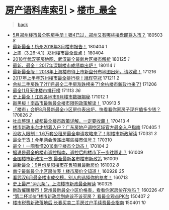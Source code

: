 [房产语料库索引](../../README.md)  > [楼市_最全](楼市_最全.md)
====
> [back](../README.md)

- [5月郑州楼市最全购房手册！银4已过，郑州又有哪些楼盘即将入市？](http://jkwz.applinzi.com/ittc/7098813643473028103.html#5%E6%9C%88%E9%83%91%E5%B7%9E%E6%A5%BC%E5%B8%82%E6%9C%80%E5%85%A8%E8%B4%AD%E6%88%BF%E6%89%8B%E5%86%8C%EF%BC%81%E9%93%B64%E5%B7%B2%E8%BF%87%EF%BC%8C%E9%83%91%E5%B7%9E%E5%8F%88%E6%9C%89%E5%93%AA%E4%BA%9B%E6%A5%BC%E7%9B%98%E5%8D%B3%E5%B0%86%E5%85%A5%E5%B8%82%EF%BC%9F) 180503 *8* 
- [最新最全！杭州2018年3月楼市报告！](http://jkwz.applinzi.com/ittc/7088069947865695238.html#%E6%9C%80%E6%96%B0%E6%9C%80%E5%85%A8%EF%BC%81%E6%9D%AD%E5%B7%9E2018%E5%B9%B43%E6%9C%88%E6%A5%BC%E5%B8%82%E6%8A%A5%E5%91%8A%EF%BC%81) 180404 *1* 
- [上周（3.26-4.1）郑州楼市最全盘点！](http://jkwz.applinzi.com/ittc/7088059942483526672.html#%E4%B8%8A%E5%91%A8%EF%BC%883.26-4.1%EF%BC%89%E9%83%91%E5%B7%9E%E6%A5%BC%E5%B8%82%E6%9C%80%E5%85%A8%E7%9B%98%E7%82%B9%EF%BC%81) 180404  
- [2018年武汉买房地图，武汉最全最新片区楼市解析](http://jkwz.applinzi.com/ittc/7062433746769150982.html#2018%E5%B9%B4%E6%AD%A6%E6%B1%89%E4%B9%B0%E6%88%BF%E5%9C%B0%E5%9B%BE%EF%BC%8C%E6%AD%A6%E6%B1%89%E6%9C%80%E5%85%A8%E6%9C%80%E6%96%B0%E7%89%87%E5%8C%BA%E6%A5%BC%E5%B8%82%E8%A7%A3%E6%9E%90) 180125 *1* 
- [最新、最全！2017年深圳楼市成绩单出炉！](http://jkwz.applinzi.com/ittc/7058396058634159120.html#%E6%9C%80%E6%96%B0%E3%80%81%E6%9C%80%E5%85%A8%EF%BC%812017%E5%B9%B4%E6%B7%B1%E5%9C%B3%E6%A5%BC%E5%B8%82%E6%88%90%E7%BB%A9%E5%8D%95%E5%87%BA%E7%82%89%EF%BC%81) 180114 *1* 
- [最新最全版！2018年上海楼市待上市新盘分布地图出炉，请收藏！](http://jkwz.applinzi.com/ittc/7047590164291912464.html#%E6%9C%80%E6%96%B0%E6%9C%80%E5%85%A8%E7%89%88%EF%BC%812018%E5%B9%B4%E4%B8%8A%E6%B5%B7%E6%A5%BC%E5%B8%82%E5%BE%85%E4%B8%8A%E5%B8%82%E6%96%B0%E7%9B%98%E5%88%86%E5%B8%83%E5%9C%B0%E5%9B%BE%E5%87%BA%E7%82%89%EF%BC%8C%E8%AF%B7%E6%94%B6%E8%97%8F%EF%BC%81) 171216  
- [2017年上半年苏州楼市最全排行榜！旭辉夺冠](http://jkwz.applinzi.com/ittc/7045762138407175184.html#2017%E5%B9%B4%E4%B8%8A%E5%8D%8A%E5%B9%B4%E8%8B%8F%E5%B7%9E%E6%A5%BC%E5%B8%82%E6%9C%80%E5%85%A8%E6%8E%92%E8%A1%8C%E6%A6%9C%EF%BC%81%E6%97%AD%E8%BE%89%E5%A4%BA%E5%86%A0) 171211 *2* 
- [余杭二手房跌了?!11月最全二手房涨跌榜来了!余杭楼市新政也来了!](http://jkwz.applinzi.com/ittc/7043977733485364240.html#%E4%BD%99%E6%9D%AD%E4%BA%8C%E6%89%8B%E6%88%BF%E8%B7%8C%E4%BA%86%3F%2111%E6%9C%88%E6%9C%80%E5%85%A8%E4%BA%8C%E6%89%8B%E6%88%BF%E6%B6%A8%E8%B7%8C%E6%A6%9C%E6%9D%A5%E4%BA%86%21%E4%BD%99%E6%9D%AD%E6%A5%BC%E5%B8%82%E6%96%B0%E6%94%BF%E4%B9%9F%E6%9D%A5%E4%BA%86%21) 171206  
- [最全11月天津楼市排行榜](http://jkwz.applinzi.com/ittc/7035511110562743313.html#%E6%9C%80%E5%85%A811%E6%9C%88%E5%A4%A9%E6%B4%A5%E6%A5%BC%E5%B8%82%E6%8E%92%E8%A1%8C%E6%A6%9C) 171113 *36* 
- [史上最全！江西各地市9月楼市数据揭秘](http://jkwz.applinzi.com/ittc/7023490366072947728.html#%E5%8F%B2%E4%B8%8A%E6%9C%80%E5%85%A8%EF%BC%81%E6%B1%9F%E8%A5%BF%E5%90%84%E5%9C%B0%E5%B8%829%E6%9C%88%E6%A5%BC%E5%B8%82%E6%95%B0%E6%8D%AE%E6%8F%AD%E7%A7%98) 171012 *1* 
- [敲黑板！南昌市最新最全楼市限购政策解读！](http://jkwz.applinzi.com/ittc/7012703957837939729.html#%E6%95%B2%E9%BB%91%E6%9D%BF%EF%BC%81%E5%8D%97%E6%98%8C%E5%B8%82%E6%9C%80%E6%96%B0%E6%9C%80%E5%85%A8%E6%A5%BC%E5%B8%82%E9%99%90%E8%B4%AD%E6%94%BF%E7%AD%96%E8%A7%A3%E8%AF%BB%EF%BC%81) 170913 *5* 
- [「楼市」合肥8月最新最全小区房价表出炉，快看看你家房子现在值多少钱？](http://jkwz.applinzi.com/ittc/7006147896859427857.html#%E3%80%8C%E6%A5%BC%E5%B8%82%E3%80%8D%E5%90%88%E8%82%A58%E6%9C%88%E6%9C%80%E6%96%B0%E6%9C%80%E5%85%A8%E5%B0%8F%E5%8C%BA%E6%88%BF%E4%BB%B7%E8%A1%A8%E5%87%BA%E7%82%89%EF%BC%8C%E5%BF%AB%E7%9C%8B%E7%9C%8B%E4%BD%A0%E5%AE%B6%E6%88%BF%E5%AD%90%E7%8E%B0%E5%9C%A8%E5%80%BC%E5%A4%9A%E5%B0%91%E9%92%B1%EF%BC%9F) 170826 *2* 
- [吐血整理！成都最全楼市政策详解，一定要收藏！](http://jkwz.applinzi.com/ittc/6956012462737474564.html#%E5%90%90%E8%A1%80%E6%95%B4%E7%90%86%EF%BC%81%E6%88%90%E9%83%BD%E6%9C%80%E5%85%A8%E6%A5%BC%E5%B8%82%E6%94%BF%E7%AD%96%E8%AF%A6%E8%A7%A3%EF%BC%8C%E4%B8%80%E5%AE%9A%E8%A6%81%E6%94%B6%E8%97%8F%EF%BC%81) 170413 *4* 
- [楼市新政出台才想着入户？广东房地产调控区域官方最全入户指南](http://jkwz.applinzi.com/ittc/6953098858707026949.html#%E6%A5%BC%E5%B8%82%E6%96%B0%E6%94%BF%E5%87%BA%E5%8F%B0%E6%89%8D%E6%83%B3%E7%9D%80%E5%85%A5%E6%88%B7%EF%BC%9F%E5%B9%BF%E4%B8%9C%E6%88%BF%E5%9C%B0%E4%BA%A7%E8%B0%83%E6%8E%A7%E5%8C%BA%E5%9F%9F%E5%AE%98%E6%96%B9%E6%9C%80%E5%85%A8%E5%85%A5%E6%88%B7%E6%8C%87%E5%8D%97) 170405 *1* 
- [没收入限制！1.6万套公租房最全申请攻略来了！附楼市新政解读](http://jkwz.applinzi.com/ittc/6951250838386394117.html#%E6%B2%A1%E6%94%B6%E5%85%A5%E9%99%90%E5%88%B6%EF%BC%811.6%E4%B8%87%E5%A5%97%E5%85%AC%E7%A7%9F%E6%88%BF%E6%9C%80%E5%85%A8%E7%94%B3%E8%AF%B7%E6%94%BB%E7%95%A5%E6%9D%A5%E4%BA%86%EF%BC%81%E9%99%84%E6%A5%BC%E5%B8%82%E6%96%B0%E6%94%BF%E8%A7%A3%E8%AF%BB) 170331 *3* 
- [最全干货！今年两会传递出哪些楼市信号？](http://jkwz.applinzi.com/ittc/6943345125580342277.html#%E6%9C%80%E5%85%A8%E5%B9%B2%E8%B4%A7%EF%BC%81%E4%BB%8A%E5%B9%B4%E4%B8%A4%E4%BC%9A%E4%BC%A0%E9%80%92%E5%87%BA%E5%93%AA%E4%BA%9B%E6%A5%BC%E5%B8%82%E4%BF%A1%E5%8F%B7%EF%BC%9F) 170310  
- [最全！一图看懂2016南宁楼市全动态！](http://jkwz.applinzi.com/ittc/6919330540590466052.html#%E6%9C%80%E5%85%A8%EF%BC%81%E4%B8%80%E5%9B%BE%E7%9C%8B%E6%87%822016%E5%8D%97%E5%AE%81%E6%A5%BC%E5%B8%82%E5%85%A8%E5%8A%A8%E6%80%81%EF%BC%81) 170104 *3* 
- [据说是最全的楼市调控指南，调控后的楼市下一步往哪走？](http://jkwz.applinzi.com/ittc/6887039713134773252.html#%E6%8D%AE%E8%AF%B4%E6%98%AF%E6%9C%80%E5%85%A8%E7%9A%84%E6%A5%BC%E5%B8%82%E8%B0%83%E6%8E%A7%E6%8C%87%E5%8D%97%EF%BC%8C%E8%B0%83%E6%8E%A7%E5%90%8E%E7%9A%84%E6%A5%BC%E5%B8%82%E4%B8%8B%E4%B8%80%E6%AD%A5%E5%BE%80%E5%93%AA%E8%B5%B0%EF%BC%9F) 161009  
- [全国楼市新政策一览 最全最新各市楼市新政策](http://jkwz.applinzi.com/ittc/6887026339487417349.html#%E5%85%A8%E5%9B%BD%E6%A5%BC%E5%B8%82%E6%96%B0%E6%94%BF%E7%AD%96%E4%B8%80%E8%A7%88+%E6%9C%80%E5%85%A8%E6%9C%80%E6%96%B0%E5%90%84%E5%B8%82%E6%A5%BC%E5%B8%82%E6%96%B0%E6%94%BF%E7%AD%96) 161009  
- [最新最全：9月份阜阳楼市在售项目最新房价](http://jkwz.applinzi.com/ittc/6884335920991437829.html#%E6%9C%80%E6%96%B0%E6%9C%80%E5%85%A8%EF%BC%9A9%E6%9C%88%E4%BB%BD%E9%98%9C%E9%98%B3%E6%A5%BC%E5%B8%82%E5%9C%A8%E5%94%AE%E9%A1%B9%E7%9B%AE%E6%9C%80%E6%96%B0%E6%88%BF%E4%BB%B7) 161002 *8* 
- [南宁最新最全小区房价表！楼市房价全知道！](http://jkwz.applinzi.com/ittc/6882862504966882308.html#%E5%8D%97%E5%AE%81%E6%9C%80%E6%96%B0%E6%9C%80%E5%85%A8%E5%B0%8F%E5%8C%BA%E6%88%BF%E4%BB%B7%E8%A1%A8%EF%BC%81%E6%A5%BC%E5%B8%82%E6%88%BF%E4%BB%B7%E5%85%A8%E7%9F%A5%E9%81%93%EF%BC%81) 160928 *35* 
- [看武汉6月最全楼市成交榜，别人的选择你的参考！](http://jkwz.applinzi.com/ittc/6853994086725583877.html#%E7%9C%8B%E6%AD%A6%E6%B1%896%E6%9C%88%E6%9C%80%E5%85%A8%E6%A5%BC%E5%B8%82%E6%88%90%E4%BA%A4%E6%A6%9C%EF%BC%8C%E5%88%AB%E4%BA%BA%E7%9A%84%E9%80%89%E6%8B%A9%E4%BD%A0%E7%9A%84%E5%8F%82%E8%80%83%EF%BC%81) 160713  
- [史上最严“沪六条”，上海楼市新政最全解读](http://jkwz.applinzi.com/ittc/6813593512477983748.html#%E5%8F%B2%E4%B8%8A%E6%9C%80%E4%B8%A5%E2%80%9C%E6%B2%AA%E5%85%AD%E6%9D%A1%E2%80%9D%EF%BC%8C%E4%B8%8A%E6%B5%B7%E6%A5%BC%E5%B8%82%E6%96%B0%E6%94%BF%E6%9C%80%E5%85%A8%E8%A7%A3%E8%AF%BB) 160325  
- [新政催暖楼市！常州最新最全小区价格表，看看你家房价在涨吗？](http://jkwz.applinzi.com/ittc/6803201168230581253.html#%E6%96%B0%E6%94%BF%E5%82%AC%E6%9A%96%E6%A5%BC%E5%B8%82%EF%BC%81%E5%B8%B8%E5%B7%9E%E6%9C%80%E6%96%B0%E6%9C%80%E5%85%A8%E5%B0%8F%E5%8C%BA%E4%BB%B7%E6%A0%BC%E8%A1%A8%EF%BC%8C%E7%9C%8B%E7%9C%8B%E4%BD%A0%E5%AE%B6%E6%88%BF%E4%BB%B7%E5%9C%A8%E6%B6%A8%E5%90%97%EF%BC%9F) 160226 *47* 
- [“第二杯半价”楼市新政后到底该不该买房？ 看最全观点PK台](http://jkwz.applinzi.com/ittc/547650611403709883.html#%E2%80%9C%E7%AC%AC%E4%BA%8C%E6%9D%AF%E5%8D%8A%E4%BB%B7%E2%80%9D%E6%A5%BC%E5%B8%82%E6%96%B0%E6%94%BF%E5%90%8E%E5%88%B0%E5%BA%95%E8%AF%A5%E4%B8%8D%E8%AF%A5%E4%B9%B0%E6%88%BF%EF%BC%9F+%E7%9C%8B%E6%9C%80%E5%85%A8%E8%A7%82%E7%82%B9PK%E5%8F%B0) 150407 *2* 
- [楼市税费新政落地后 长春买卖二手房过户手续费最全指南](http://jkwz.applinzi.com/ittc/547650611397499465.html#%E6%A5%BC%E5%B8%82%E7%A8%8E%E8%B4%B9%E6%96%B0%E6%94%BF%E8%90%BD%E5%9C%B0%E5%90%8E+%E9%95%BF%E6%98%A5%E4%B9%B0%E5%8D%96%E4%BA%8C%E6%89%8B%E6%88%BF%E8%BF%87%E6%88%B7%E6%89%8B%E7%BB%AD%E8%B4%B9%E6%9C%80%E5%85%A8%E6%8C%87%E5%8D%97) 150401 *10* 
